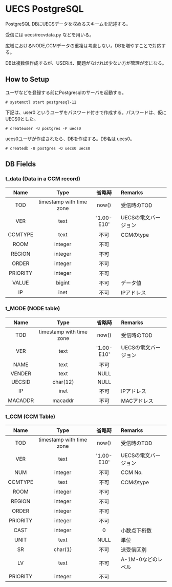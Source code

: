 # UECS PostgreSQL

PostgreSQL DBにUECSデータを収めるスキームを記述する。

受信には uecs/recvdata.py などを用いる。

広域におけるNODE,CCMデータの重複は考慮しない。DBを増やすことで対応する。

DBは複数個作成するが、USERは、問題がなければ少ない方が管理が楽になる。

## How to Setup

ユーザなどを登録する前にPostgresqlのサーバを起動する。

    # systemctl start postgresql-12

下記は、user0 というユーザをパスワード付きで作成する。パスワードは、仮にUECS0とした。

    # createuser -U postgres -P uecs0

uecs0ユーザが作成されたら、DBを作成する。DB名は uecs0。

    # createdb -U postgres -O uecs0 uecs0


## DB Fields

### t_data (Data in a CCM record)

| Name     | Type                     | 省略時     | Remarks              |
|:--------:|:------------------------:|:----------:|:---------------------|
| TOD      | timestamp with time zone | now()      | 受信時のTOD          |
| VER      | text                     | '1.00-E10' | UECSの電文バージョン |
| CCMTYPE  | text                     | 不可       | CCMのtype            |
| ROOM     | integer                  | 不可       |                      |
| REGION   | integer                  | 不可       |                      |
| ORDER    | integer                  | 不可       |                      |
| PRIORITY | integer                  | 不可       |                      |
| VALUE    | bigint                   | 不可       | データ値             |
| IP       | inet                     | 不可       | IPアドレス           |

### t_MODE (NODE table)

| Name     | Type                     | 省略時     | Remarks              |
|:--------:|:------------------------:|:----------:|:---------------------|
| TOD      | timestamp with time zone | now()      | 受信時のTOD          |
| VER      | text                     | '1.00-E10' | UECSの電文バージョン |
| NAME     | text                     | 不可       |                      |
| VENDER   | text                     | NULL       |                      |
| UECSID   | char(12)                 | NULL       |                      |
| IP       | inet                     | 不可       | IPアドレス           |
| MACADDR  | macaddr                  | 不可       | MACアドレス          |

### t_CCM (CCM Table)

| Name     | Type                     | 省略時     | Remarks              |
|:--------:|:------------------------:|:----------:|:---------------------|
| TOD      | timestamp with time zone | now()      | 受信時のTOD          |
| VER      | text                     | '1.00-E10' | UECSの電文バージョン |
| NUM      | integer                  | 不可       | CCM No.              |
| CCMTYPE  | text                     | 不可       | CCMのtype            |
| ROOM     | integer                  | 不可       |                      |
| REGION   | integer                  | 不可       |                      |
| ORDER    | integer                  | 不可       |                      |
| PRIORITY | integer                  | 不可       |                      |
| CAST     | integer                  | 0          | 小数点下桁数         |
| UNIT     | text                     | NULL       | 単位                 |
| SR       | char(1)                  | 不可       | 送受信区別           |
| LV       | text                     | 不可       | A-1M-0などのレベル   |
| PRIORITY | integer                  | 不可       |                      |
